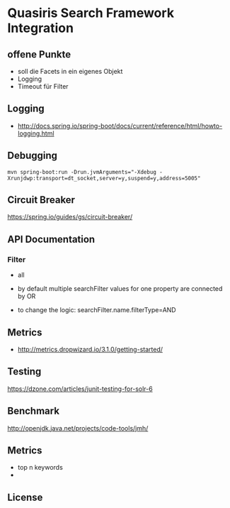 # Quasiris Search Framework Integration

## offene Punkte
- soll die Facets in ein eigenes Objekt
- Logging
- Timeout für Filter
        
## Logging
- http://docs.spring.io/spring-boot/docs/current/reference/html/howto-logging.html


## Debugging

```
mvn spring-boot:run -Drun.jvmArguments="-Xdebug -Xrunjdwp:transport=dt_socket,server=y,suspend=y,address=5005"
```
        
## Circuit Breaker
https://spring.io/guides/gs/circuit-breaker/
        
## API Documentation
### Filter
- all 

- by default multiple searchFilter values for one property are connected by OR
- to change the logic: searchFilter.name.filterType=AND



## Metrics
- http://metrics.dropwizard.io/3.1.0/getting-started/


## Testing
https://dzone.com/articles/junit-testing-for-solr-6

## Benchmark
http://openjdk.java.net/projects/code-tools/jmh/

## Metrics
- top n keywords
- 


## License